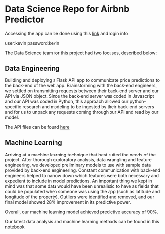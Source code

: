 
# Data Science Repo for Airbnb Predictor

Accessing the app can be done using this [link](https://determined-poitras-517882.netlify.com/index.html) and login info

user:kevin
password:kevin

The Data Science team for this project had two focuses, described below:<br>

## Data Engineering

Building and deploying a Flask API app to communicate price predictions to the back-end of the web app. Brainstorming with the back-end engineers, we settled on transmitting requests between their back-end server and our API via JSON object. Since the back-end server was coded in Javascript and our API was coded in Python, this approach allowed our python-specific research and modeling to be ingested by their back-end servers and for us to unpack any requests coming through our API and read by our model.<br>

The API files can be found [here](https://github.com/AirBnB-Optimal-Price-1-LS/Data-Engineering-Machine-Learning/tree/master/airbnb_api)

## Machine Learning

Arriving at a machine learning technique that best suited the needs of the project. After thorough exploratory analysis, data wrangling and feature engineering, we developed preliminary models to use with sample data provided by back-end engineering. Constant communication with back-end engineers helped to narrow down which features were both necessary and expedient to include in model predictions. An important thing we kept in mind was that some data would have been unrealistic to have as fields that could be populated when someone was using the app (such as latitude and longitude of the property). Outliers were identified and removed, and our final model showed 28% improvement in its predictive power.<br>

Overall, our machine learning model achieved predictive accuracy of 90%.<br>

Our latest data analysis and machine learning methods can be found in this [notebook](https://github.com/AirBnB-Optimal-Price-1-LS/Data-Engineering-Machine-Learning/blob/master/Airbnb-price-estimation-28-feats.ipynb)
